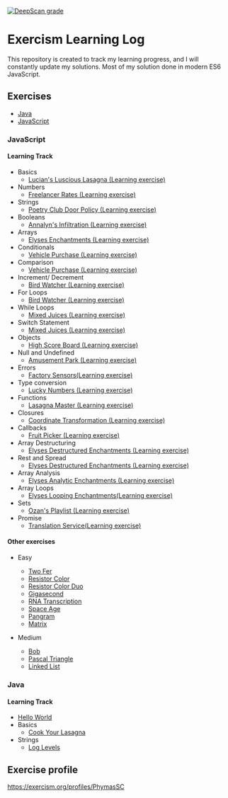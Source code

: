 [![DeepScan grade](https://deepscan.io/api/teams/15500/projects/18708/branches/463725/badge/grade.svg)](https://deepscan.io/dashboard#view=project&tid=15500&pid=18708&bid=463725)
# Exercism Learning Log
This repository is created to track my learning progress, and I will constantly update my solutions. Most of my solution done in modern ES6 JavaScript.
## Exercises
- [Java](#Java)
- [JavaScript](#JavaScript)

### JavaScript
#### Learning Track
- Basics
	- [Lucian's Luscious Lasagna (Learning exercise)](javascript/lasagna)
- Numbers
	- [Freelancer Rates (Learning exercise)](javascript/freelancer-rates)
- Strings
	- [Poetry Club Door Policy (Learning exercise)](javascript/poetry-club-door-policy)
- Booleans
	- [Annalyn's Infiltration (Learning exercise)](javascript/annalyns-infiltration)
- Arrays
	- [Elyses Enchantments (Learning exercise)](javascript/elyses-enchantments)
- Conditionals
	- [Vehicle Purchase (Learning exercise)](javascript/vehicle-purchase)
- Comparison
	- [Vehicle Purchase (Learning exercise)](javascript/vehicle-purchase)
- Increment/ Decrement
	- [Bird Watcher (Learning exercise)](javascript/bird-watcher)
- For Loops
	- [Bird Watcher (Learning exercise)](javascript/bird-watcher)
- While Loops
	- [Mixed Juices (Learning exercise)](javascript/mixed-juices)
- Switch Statement
	- [Mixed Juices (Learning exercise)](javascript/mixed-juices)
- Objects
	- [High Score Board (Learning exercise)](javascript/high-score-board)
- Null and Undefined
	- [Amusement Park (Learning exercise)](javascript/amusement-park)
- Errors
	- [Factory Sensors(Learning exercise)](javascript/factory-sensor)
- Type conversion
	- [Lucky Numbers (Learning exercise)](javascript/lucky-numbers)
- Functions
	- [Lasagna Master (Learning exercise)](javascript/lasagna-master)
- Closures
	- [Coordinate Transformation (Learning exercise)](javascript/coordinate-transformation)
- Callbacks
	- [Fruit Picker (Learning exercise)](javascript/fruit-picker)
- Array Destructuring
	- [Elyses Destructured Enchantments (Learning exercise)](javascript/elyses-destructured-enchantments)
- Rest and Spread
	- [Elyses Destructured Enchantments (Learning exercise)](javascript/elyses-destructured-enchantments)
- Array Analysis
	- [Elyses Analytic Enchantments (Learning exercise)](javascript/elyses-analytic-enchantments)
- Array Loops
	- [Elyses Looping Enchantments(Learning exercise)](javascript/elyses-looping-enchantments)
- Sets
	- [Ozan's Playlist (Learning exercise)](javascript/ozans-playlist)
- Promise
	- [Translation Service(Learning exercise)](javascript/translation-service)

#### Other exercises
- Easy
	- [Two Fer](javascript/two-fer)
	- [Resistor Color](javascript/resistor-color)
	- [Resistor Color Duo](javascript/resistor-color-duo)
	- [Gigasecond](javascript/gigasecond)
	- [RNA Transcription](javascript/rna-transcription)
	- [Space Age](javascript/space-age)
	- [Pangram](javascript/pangram)
	- [Matrix](javascript/matrix)
	 
 - Medium
	- [Bob](javascript/bob)
	- [Pascal Triangle](javascript/pascal-triangle)
	- [Linked List](javascript/linked-list)
	 
### Java
#### Learning Track
- [Hello World](java\hello-world)
- Basics
	- [Cook Your Lasagna](java\lasagna)
- Strings
	- [Log Levels](java\log-levels)


## Exercise profile
https://exercism.org/profiles/PhymasSC